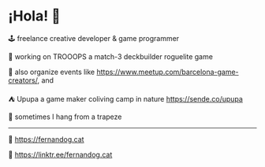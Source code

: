 # ¡Hola! 👋

🕹️ freelance creative developer & game programmer

👾 working on TROOOPS a match-3 deckbuilder roguelite game

🤙 also organize events like https://www.meetup.com/barcelona-game-creators/, and

⛺️ Upupa a game maker coliving camp in nature https://sende.co/upupa

🤸 sometimes I hang from a trapeze

---

🔗 https://fernandog.cat

🔗 https://linktr.ee/fernandog.cat

<!--
**fernandogcat/fernandogcat** is a ✨ _special_ ✨ repository because its `README.md` (this file) appears on your GitHub profile.

Here are some ideas to get you started:

- 🔭 I’m currently working on ...
- 🌱 I’m currently learning ...
- 👯 I’m looking to collaborate on ...
- 🤔 I’m looking for help with ...
- 💬 Ask me about ...
- 📫 How to reach me: ...
- 😄 Pronouns: ...
- ⚡ Fun fact: ...
-->
